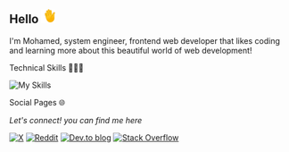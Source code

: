 ##  Hello <img src="images/wave.webp" alt="wave-gif" width="25px">
  
I'm Mohamed, system engineer, frontend web developer that likes coding and learning more about this beautiful world of web development!
  

Technical Skills 👨🏻‍💻

![My Skills](https://skillicons.dev/icons?i=html,css,js,ts,react,tailwind,materialui,styledcomponents,express,php,laravel,mysql,mongodb,git,linux)


Social Pages 🌐

<p align="center">
   
   <p align="center">

   <i>Let's connect! you can find me here</i>
  
  </p>

[![X](https://img.shields.io/badge/X-%23000000.svg?style=for-the-badge&logo=X&logoColor=white)](https://x.com/AbbjMohamed)
[![Reddit](https://img.shields.io/badge/Reddit-%23FF4500.svg?style=for-the-badge&logo=Reddit&logoColor=white)](https://www.reddit.com/user/MohamedABBJ/submitted/)
[![Dev.to blog](https://img.shields.io/badge/dev.to-0A0A0A?style=for-the-badge&logo=dev.to&logoColor=white)](https://dev.to/mohamedabbj)
[![Stack Overflow](https://img.shields.io/badge/-Stackoverflow-FE7A16?style=for-the-badge&logo=stack-overflow&logoColor=white)](https://stackoverflow.com/users/23245277/mohamedabbj)
  

</p>




